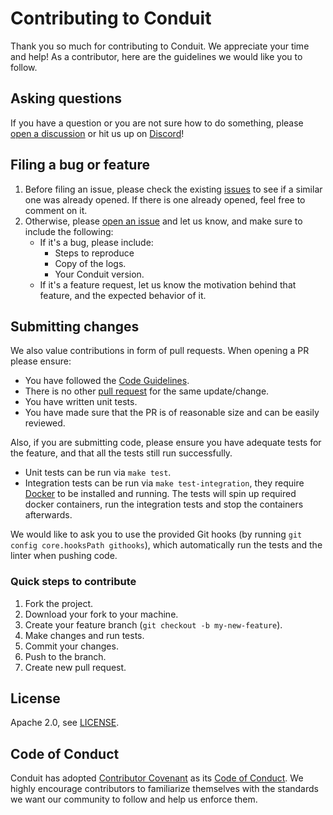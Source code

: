 # Contributing to Conduit

Thank you so much for contributing to Conduit. We appreciate your time and help!
As a contributor, here are the guidelines we would like you to follow.

## Asking questions

If you have a question or you are not sure how to do something, please
[open a discussion](https://github.com/ConduitIO/conduit/discussions) or hit us up
on [Discord](https://discord.meroxa.com)!

## Filing a bug or feature

1. Before filing an issue, please check the existing
   [issues](https://github.com/ConduitIO/conduit/issues) to see if a
   similar one was already opened. If there is one already opened, feel free
   to comment on it.
2. Otherwise, please [open an issue](https://github.com/ConduitIO/conduit/issues/new)
   and let us know, and make sure to include the following:
   - If it's a bug, please include:
     - Steps to reproduce
     - Copy of the logs.
     - Your Conduit version.
   - If it's a feature request, let us know the motivation behind that feature,
      and the expected behavior of it.

## Submitting changes

We also value contributions in form of pull requests. When opening a PR please ensure:

- You have followed the [Code Guidelines](https://github.com/ConduitIO/conduit/blob/main/docs/code_guidelines.md).
- There is no other [pull request](https://github.com/ConduitIO/conduit/pulls) for the same update/change.
- You have written unit tests.
- You have made sure that the PR is of reasonable size and can be easily reviewed.

Also, if you are submitting code, please ensure you have adequate tests for the feature,
and that all the tests still run successfully.

- Unit tests can be run via `make test`.
- Integration tests can be run via `make test-integration`, they require
  [Docker](https://www.docker.com/) to be installed and running. The tests will
  spin up required docker containers, run the integration tests and stop the
  containers afterwards.

We would like to ask you to use the provided Git hooks (by running `git config core.hooksPath githooks`),
which automatically run the tests and the linter when pushing code.

### Quick steps to contribute

1. Fork the project.
2. Download your fork to your machine.
3. Create your feature branch (`git checkout -b my-new-feature`).
4. Make changes and run tests.
5. Commit your changes.
6. Push to the branch.
7. Create new pull request.

## License

Apache 2.0, see [LICENSE](LICENSE.md).

## Code of Conduct

Conduit has adopted [Contributor Covenant](https://www.contributor-covenant.org/)
as its [Code of Conduct](https://github.com/ConduitIO/.github/blob/main/CODE_OF_CONDUCT.md).
We highly encourage contributors to familiarize themselves with the standards we want our
community to follow and help us enforce them.
